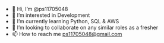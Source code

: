 - 👋 Hi, I’m @ps11705048
- 👀 I’m interested in Development
- 🌱 I’m currently learning Python, SQL & AWS
- 💞️ I’m looking to collaborate on any similar roles as a fresher
- 📫 How to reach me ps11705048@gmail.com

<!---
ps11705048/ps11705048 is a ✨ special ✨ repository because its `README.md` (this file) appears on your GitHub profile.
You can click the Preview link to take a look at your changes.
--->
